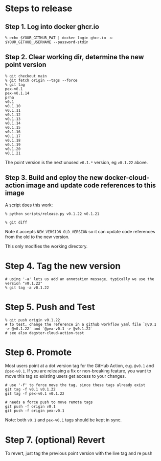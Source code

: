 # Steps to release

## Step 1. Log into docker ghcr.io

```
% echo $YOUR_GITHUB_PAT | docker login ghcr.io -u $YOUR_GITHUB_USERNAME --password-stdin
```

## Step 2. Clear working dir, determine the new point version

```
% git checkout main
% git fetch origin --tags --force
% git tag 
pex-v0.1
pex-v0.1.14
prha
v0.1
v0.1.10
v0.1.11
v0.1.12
v0.1.13
v0.1.14
v0.1.15
v0.1.16
v0.1.17
v0.1.18
v0.1.19
v0.1.20
v0.1.21
```

The point version is the next unused `v0.1.*` version, eg `v0.1.22` above.

## Step 3. Build and eploy the new docker-cloud-action image and update code references to this image

A script does this work:

```
% python scripts/release.py v0.1.22 v0.1.21

% git diff
```
Note it accepts `NEW_VERSION OLD_VERSION` so it can update code references from the old to the new version.

This only modifies the working directory.

# Step 4. Tag the new version

```
# using '-a' lets us add an annotation message, typically we use the version "v0.1.22"
% git tag -a v0.1.22
```

# Step 5. Push and Test

```
% git push origin v0.1.22
# to test, change the reference in a github workflow yaml file `@v0.1 -> @v0.1.22` and `@pex-v0.1 -> @v0.1.22`
# see also dagster-cloud-action-test
```

# Step 6. Promote
Most users point at a dot version tag for the GitHub Action, e.g. `@v0.1` and `@pex-v0.1`.
If you are releasing a fix or non-breaking feature, you want to move this tag so existing users get access to your changes. 

```
# use '-f' to force move the tag, since these tags already exist
git tag -f v0.1 v0.1.22
git tag -f pex-v0.1 v0.1.22

# needs a force push to move remote tags
git push -f origin v0.1
git push -f origin pex-v0.1
```

Note: both `v0.1` and `pex-v0.1` tags should be kept in sync.

# Step 7. (optional) Revert

To revert, just tag the previous point version with the live tag and re push

```
```